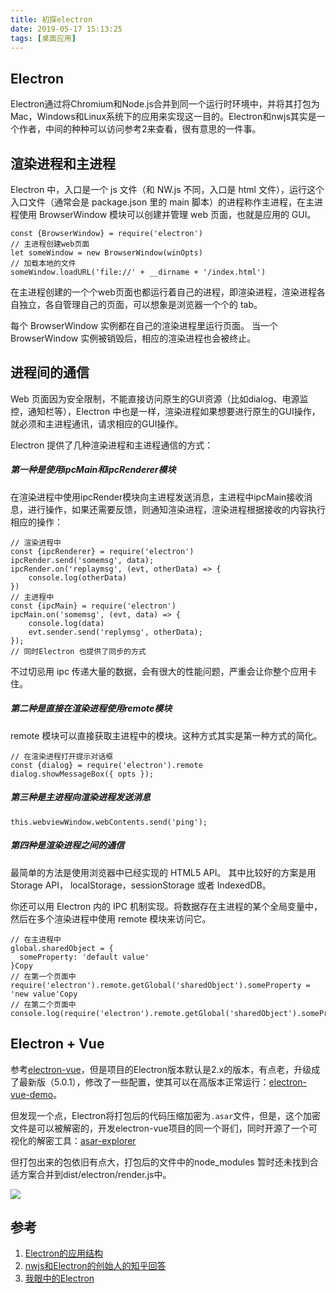 ```yaml
---
title: 初探electron
date: 2019-05-17 15:13:25
tags: [桌面应用]
---
```

## Electron
Electron通过将Chromium和Node.js合并到同一个运行时环境中，并将其打包为Mac，Windows和Linux系统下的应用来实现这一目的。Electron和nwjs其实是一个作者，中间的种种可以访问参考2来查看，很有意思的一件事。
<!-- more -->
## 渲染进程和主进程

Electron 中，入口是一个 js 文件（和 NW.js 不同，入口是 html 文件），运行这个入口文件（通常会是 package.json 里的 main 脚本）的进程称作主进程，在主进程使用 BrowserWindow 模块可以创建并管理 web 页面，也就是应用的 GUI。

	const {BrowserWindow} = require('electron')
	// 主进程创建web页面
	let someWindow = new BrowserWindow(winOpts)
	// 加载本地的文件
	someWindow.loadURL('file://' + __dirname + '/index.html')

在主进程创建的一个个web页面也都运行着自己的进程，即渲染进程，渲染进程各自独立，各自管理自己的页面，可以想象是浏览器一个个的 tab。  

每个 BrowserWindow 实例都在自己的渲染进程里运行页面。 当一个 BrowserWindow 实例被销毁后，相应的渲染进程也会被终止。

## 进程间的通信
Web 页面因为安全限制，不能直接访问原生的GUI资源（比如dialog、电源监控，通知栏等），Electron 中也是一样，渲染进程如果想要进行原生的GUI操作，就必须和主进程通讯，请求相应的GUI操作。  

Electron 提供了几种渲染进程和主进程通信的方式：

##### 第一种是使用ipcMain和ipcRenderer模块

在渲染进程中使用ipcRender模块向主进程发送消息，主进程中ipcMain接收消息，进行操作，如果还需要反馈，则通知渲染进程，渲染进程根据接收的内容执行相应的操作：

	// 渲染进程中
	const {ipcRenderer} = require('electron')
	ipcRender.send('somemsg', data);
	ipcRender.on('replaymsg', (evt, otherData) => {
	    console.log(otherData)
	})
	// 主进程中
	const {ipcMain} = require('electron')
	ipcMain.on('somemsg', (evt, data) => {
	    console.log(data)
	    evt.sender.send('replymsg', otherData);
	});
	// 同时Electron 也提供了同步的方式
不过切忌用 ipc 传递大量的数据，会有很大的性能问题，严重会让你整个应用卡住。

##### 第二种是直接在渲染进程使用remote模块
remote 模块可以直接获取主进程中的模块。这种方式其实是第一种方式的简化。

	// 在渲染进程打开提示对话框
	const {dialog} = require('electron').remote
	dialog.showMessageBox({ opts });

##### 第三种是主进程向渲染进程发送消息

	this.webviewWindow.webContents.send('ping');
##### 第四种是渲染进程之间的通信

最简单的方法是使用浏览器中已经实现的 HTML5 API。 其中比较好的方案是用 Storage API， localStorage，sessionStorage 或者 IndexedDB。

你还可以用 Electron 内的 IPC 机制实现。将数据存在主进程的某个全局变量中，然后在多个渲染进程中使用 remote 模块来访问它。

	// 在主进程中
	global.sharedObject = {
	  someProperty: 'default value'
	}Copy
	// 在第一个页面中
	require('electron').remote.getGlobal('sharedObject').someProperty = 'new value'Copy
	// 在第二个页面中
	console.log(require('electron').remote.getGlobal('sharedObject').someProperty)

## Electron + Vue
参考[electron-vue](https://github.com/SimulatedGREG/electron-vue)，但是项目的Electron版本默认是2.x的版本，有点老，升级成了最新版（5.0.1），修改了一些配置，使其可以在高版本正常运行：[electron-vue-demo](https://github.com/wangminghuan/electron-vue-demo)。  

但发现一个点，Electron将打包后的代码压缩加密为`.asar`文件，但是，这个加密文件是可以被解密的，开发electron-vue项目的同一个哥们，同时开源了一个可视化的解密工具：[asar-explorer](https://github.com/SimulatedGREG/asar-explorer)

但打包出来的包依旧有点大，打包后的文件中的node_modules 暂时还未找到合适方案合并到dist/electron/render.js中。

![](1.png)
## 参考
1. [Electron的应用结构](https://electronjs.org/docs/tutorial/application-architecture#main-and-renderer-processes)
2. [nwjs和Electron的创始人的知乎回答](https://www.zhihu.com/question/36292298/answer/102418523)
3. [我眼中的Electron](https://juejin.im/entry/58869b3f8d6d810058d46135)
